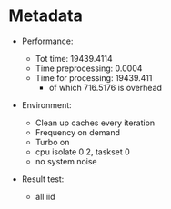 # Metadata

- Performance:
    
    - Tot time: 19439.4114
    - Time preprocessing: 0.0004
    - Time for processing: 19439.411
        - of which 716.5176 is overhead

- Environment:

    - Clean up caches every iteration
    - Frequency on demand
    - Turbo on
    - cpu isolate 0 2, taskset 0
    - no system noise
    
- Result test:
    - all iid 